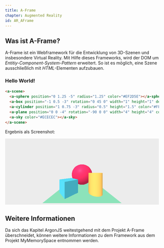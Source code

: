 ```yaml
---
title: A-Frame
chapter: Augmented Reality
id: AR_AFrame
---
```

## Was ist A-Frame?
A-Frame ist ein Webframework für die Entwicklung von 3D-Szenen und insbesondere Virtual Reality. Mit Hilfe dieses Frameworks, wird der DOM um *Entitiy-Component-System-Pattern* erweitert. So ist es möglich, eine Szene ausschließlich mit *HTML*-Elementen aufzubauen.

### Hello World!

```html
<a-scene>
  <a-sphere position="0 1.25 -5" radius="1.25" color="#EF2D5E"></a-sphere>
  <a-box position="-1 0.5 -3" rotation="0 45 0" width="1" height="1" depth="1" color="#4CC3D9"></a-box>
  <a-cylinder position="1 0.75 -3" radius="0.5" height="1.5" color="#FFC65D"></a-cylinder>
  <a-plane position="0 0 -4" rotation="-90 0 0" width="4" height="4" color="#7BC8A4"></a-plane>
  <a-sky color="#ECECEC"></a-sky>
</a-scene>
```

Ergebnis als Screenshot:

![Use Case System](./images/concepts/AFrameHelloWorld.png)


## Weitere Informationen
Da sich das Kapitel ArgonJS weitestgehend mit dem Projekt A-Frame überschneidet, können weitere Informationen zu dem Framework aus dem Projekt MyMemorySpace entnommen werden.
